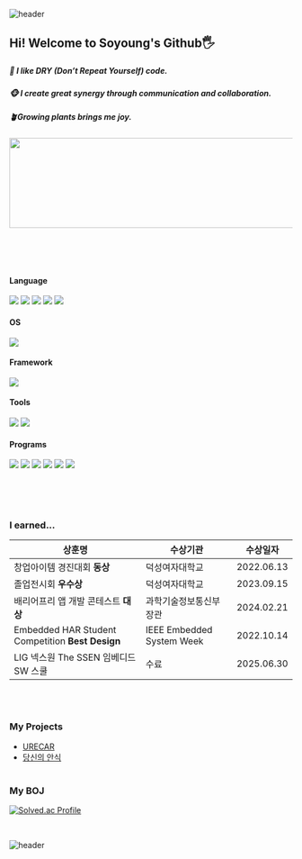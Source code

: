   ![header](https://capsule-render.vercel.app/api?type=waving&color=timeGradient&height=100&section=header!&descAlign=35&fontSize=60&fontColor=FFFFFF&animation=fadeIn&fontAlign=30)

## Hi! Welcome to Soyoung's Github🖐️ 

##### 🥨 I like DRY (Don’t Repeat Yourself) code.

##### 🐵 I create great synergy through communication and collaboration.

##### 🪴Growing plants brings me joy.



<a href="https://www.gitanimals.org/en_US?utm_medium=image&utm_source=jordan-comlinee&utm_content=line">
  <img
    src="https://render.gitanimals.org/lines/jordan-comlinee?pet-id=644090943294683678"
    width="800"
    height="160"
  />
</a>
  
  
  
<br><br><br>

#### Language
<img src="https://img.shields.io/badge/Python-3776AB?style=for-the-badge&logo=Python&logoColor=white"> <img src="https://img.shields.io/badge/java-007396?style=for-the-badge&logo=OpenJDK&logoColor=white"> <img src="https://img.shields.io/badge/Kotlin-7F52FF?style=for-the-badge&logo=Kotlin&logoColor=white"> <img src="https://img.shields.io/badge/C-A8B9CC?style=for-the-badge&logo=C&logoColor=white"/> <img src="https://img.shields.io/badge/C++-00599C?style=for-the-badge&logo=C%2B%2B&logoColor=white"/>

#### OS
<img src="https://img.shields.io/badge/Linux-FCC624?style=for-the-badge&logo=linux&logoColor=black"/> 

#### Framework
<img src="https://img.shields.io/badge/Android-3DDC84?style=for-the-badge&logo=Android&logoColor=white"> 

#### Tools

<img src="https://img.shields.io/badge/Firebase-FFCA28?style=for-the-badge&logo=firebase&logoColor=black"/> <img src="https://img.shields.io/badge/docker-%230db7ed.svg?style=for-the-badge&logo=docker&logoColor=white"> 

#### Programs

<img src="https://img.shields.io/badge/MySQL-4479A1?style=for-the-badge&logo=MySQL&logoColor=white"> <img src="https://img.shields.io/badge/Google Colab-F9AB00?style=for-the-badge&logo=Google Colab&logoColor=white"> <img src="https://img.shields.io/badge/Anaconda-44A833?style=for-the-badge&logo=Anaconda&logoColor=white"/> <img src="https://img.shields.io/badge/Ubuntu-E95420?style=for-the-badge&logo=Ubuntu&logoColor=white"/> <img src="https://img.shields.io/badge/PyCharm-000000?style=for-the-badge&logo=PyCharm&logoColor=white"/> <img src="https://img.shields.io/badge/figma-%23F24E1E.svg?style=for-the-badge&logo=figma&logoColor=white"> 

<br> <br><br>
### I earned...


| 상훈명 | 수상기관 | 수상일자 |
| --- | --- | --- |
| 창업아이템 경진대회 **동상** | 덕성여자대학교 | 2022.06.13 |
| 졸업전시회 **우수상** | 덕성여자대학교 | 2023.09.15 |
| 배리어프리 앱 개발 콘테스트 **대상** | 과학기술정보통신부장관 | 2024.02.21 |
| Embedded HAR Student Competition **Best Design** | IEEE Embedded System Week | 2022.10.14 |
| LIG 넥스원 The SSEN 임베디드 SW 스쿨 | 수료 | 2025.06.30 |

<br> <br>

### My Projects

* [URECAR](https://github.com/Half-GA/urecar_android)
* [당신의 안식](https://github.com/BeYourEyes)
<br><br>

### My BOJ

[![Solved.ac Profile](http://mazassumnida.wtf/api/generate_badge?boj=dlthdud0112)](https://solved.ac/dlthdud0112)<br/>

<br>


  ![header](https://capsule-render.vercel.app/api?type=waving&color=timeGradient&height=70&section=footer&fontSize=70&fontColor=FFFFFF&animation=fadeIn)
